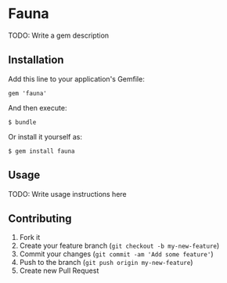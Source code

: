 # Fauna

TODO: Write a gem description

## Installation

Add this line to your application's Gemfile:

    gem 'fauna'

And then execute:

    $ bundle

Or install it yourself as:

    $ gem install fauna

## Usage

TODO: Write usage instructions here

## Contributing

1. Fork it
2. Create your feature branch (`git checkout -b my-new-feature`)
3. Commit your changes (`git commit -am 'Add some feature'`)
4. Push to the branch (`git push origin my-new-feature`)
5. Create new Pull Request
